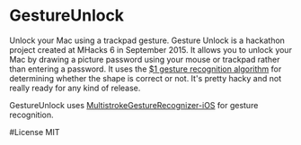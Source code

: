 # GestureUnlock
Unlock your Mac using a trackpad gesture. Gesture Unlock is a hackathon project created at MHacks 6 in September 2015. It allows you to unlock your Mac by drawing a picture password using your mouse or trackpad rather than entering a password. It uses the [$1 gesture recognition algorithm](https://depts.washington.edu/aimgroup/proj/dollar/) for determining whether the shape is correct or not. It's pretty hacky and not really ready for any kind of release.

GestureUnlock uses [MultistrokeGestureRecognizer-iOS](https://github.com/britg/MultistrokeGestureRecognizer-iOS) for gesture recognition.

#License
MIT
